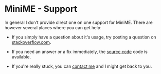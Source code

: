 # MiniME - Support

In general I don't provide direct one on one support for MiniME. There
are however several places where you can get help:

* If you simply have a question about it's usage, try posting a question on [stackoverflow.com](http://www.stackoverflow.com).

* If you need an answer or a fix immediately, the [source code](implementation) code is available.

* If you're really stuck, you can [contact me](http://www.toptensoftware.com/contact) and I might get back to you.



